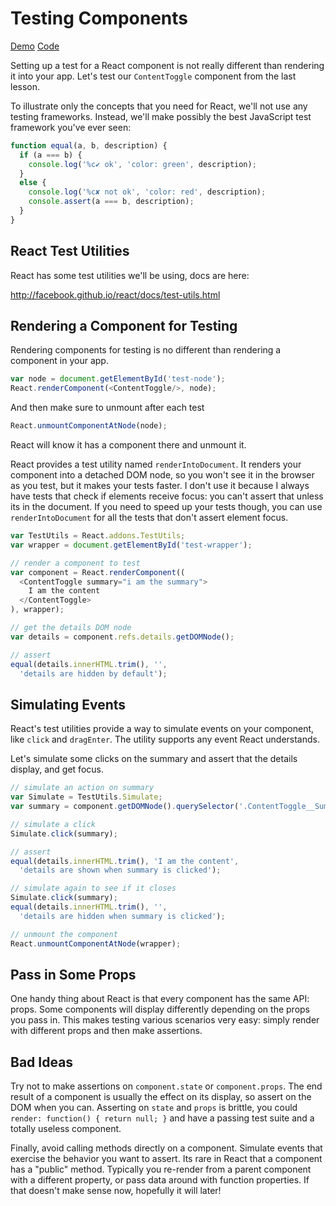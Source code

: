Testing Components
==================

[Demo](http://rpflorence.github.io/react-training/ContentToggler/test-runner.html)
[Code](../code/ContentToggler/tests.js)

Setting up a test for a React component is not really different than
rendering it into your app. Let's test our `ContentToggle` component
from the last lesson.

To illustrate only the concepts that you need for React, we'll not use
any testing frameworks. Instead, we'll make possibly the best JavaScript
test framework you've ever seen:

```js
function equal(a, b, description) {
  if (a === b) {
    console.log('%c✔︎ ok', 'color: green', description);
  }
  else {
    console.log('%c✘ not ok', 'color: red', description);
    console.assert(a === b, description);
  }
}
```

React Test Utilities
--------------------

React has some test utilities we'll be using, docs are here:

http://facebook.github.io/react/docs/test-utils.html

Rendering a Component for Testing
---------------------------------

Rendering components for testing is no different than rendering a
component in your app.

```js
var node = document.getElementById('test-node');
React.renderComponent(<ContentToggle/>, node);
```

And then make sure to unmount after each test

```js
React.unmountComponentAtNode(node);
```

React will know it has a component there and unmount it.

React provides a test utility named `renderIntoDocument`. It renders
your component into a detached DOM node, so you won't see it in the
browser as you test, but it makes your tests faster. I don't use it
because I always have tests that check if elements receive focus: you
can't assert that unless its in the document. If you need to speed up
your tests though, you can use `renderIntoDocument` for all the tests
that don't assert element focus.

```js
var TestUtils = React.addons.TestUtils;
var wrapper = document.getElementById('test-wrapper');

// render a component to test
var component = React.renderComponent((
  <ContentToggle summary="i am the summary">
    I am the content
  </ContentToggle>
), wrapper);

// get the details DOM node
var details = component.refs.details.getDOMNode();

// assert
equal(details.innerHTML.trim(), '',
  'details are hidden by default');
```

Simulating Events
-----------------

React's test utilities provide a way to simulate events on your
component, like `click` and `dragEnter`. The utility supports any event
React understands.

Let's simulate some clicks on the summary and assert that the details
display, and get focus.

```js
// simulate an action on summary
var Simulate = TestUtils.Simulate;
var summary = component.getDOMNode().querySelector('.ContentToggle__Summary');

// simulate a click
Simulate.click(summary);

// assert
equal(details.innerHTML.trim(), 'I am the content',
  'details are shown when summary is clicked');

// simulate again to see if it closes
Simulate.click(summary);
equal(details.innerHTML.trim(), '',
  'details are hidden when summary is clicked');

// unmount the component
React.unmountComponentAtNode(wrapper);
```

Pass in Some Props
------------------

One handy thing about React is that every component has the same API:
props. Some components will display differently depending on the props
you pass in. This makes testing various scenarios very easy: simply
render with different props and then make assertions.

Bad Ideas
---------

Try not to make assertions on `component.state` or `component.props`.
The end result of a component is usually the effect on its display, so
assert on the DOM when you can. Asserting on `state` and `props` is
brittle, you could `render: function() { return null; }` and have a
passing test suite and a totally useless component.

Finally, avoid calling methods directly on a component. Simulate events
that exercise the behavior you want to assert. Its rare in React that a
component has a "public" method. Typically you re-render from a parent
component with a different property, or pass data around with function
properties. If that doesn't make sense now, hopefully it will later!


